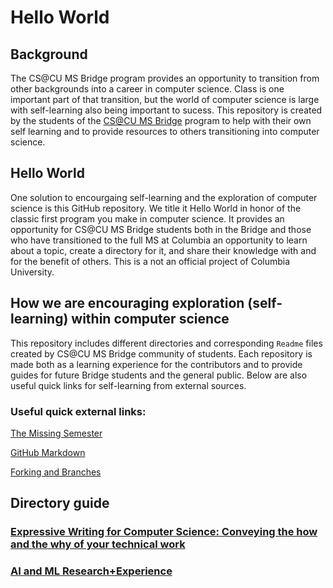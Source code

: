 # Hello World

## Background

The CS@CU MS Bridge program provides an opportunity to transition from other backgrounds into a career in computer science. Class is one important part of that transition, but the world of computer science is large with self-learning also being important to sucess. This repository is created by the students of the [CS@CU MS Bridge](https://www.cs.columbia.edu/ms-bridge/) program to help with their own self learning and to provide resources to others transitioning into computer science. 

## Hello World

One solution to encourgaing self-learning and the exploration of computer science is this GitHub repository. We title it Hello World in honor of the classic first program you make in computer science. It provides an opportunity for CS@CU MS Bridge students both in the Bridge and those who have transitioned to the full MS at Columbia an opportunity to learn about a topic, create a directory for it, and share their knowledge with and for the benefit of others. This is a not an official project of Columbia University.

## How we are encouraging exploration (self-learning) within computer science 

This repository includes different directories and corresponding `Readme` files created by CS@CU MS Bridge community of students. Each repository is made both as a learning experience for the contributors and to provide guides for future Bridge students and the general public. Below are also useful quick links for self-learning from external sources. 

### Useful quick external links: 

[The Missing Semester](https://missing.csail.mit.edu/)

[GitHub Markdown](https://docs.github.com/en/get-started/writing-on-github/getting-started-with-writing-and-formatting-on-github/basic-writing-and-formatting-syntax)

[Forking and Branches](https://gist.github.com/Chaser324/ce0505fbed06b947d962)

## Directory guide

### [Expressive Writing for Computer Science: Conveying the how and the why of your technical work](https://github.com/CS-Cu-Bridge/HelloWorld/tree/main/ExpressiveWriting)

### [AI and ML Research+Experience](https://github.com/CS-Cu-Bridge/HelloWorld/tree/main/AI%20and%20ML%20Research%2BExperience)
